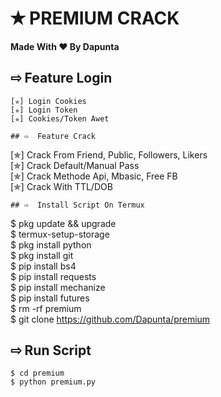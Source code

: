 # ✭ PREMIUM CRACK
#### Made With ❤️ By Dapunta  

## ⇨  Feature Login
```
[✯] Login Cookies  
[✯] Login Token  
[✯] Cookies/Token Awet  

## ⇨  Feature Crack
```
[✯] Crack From Friend, Public, Followers, Likers    
[✯] Crack Default/Manual Pass  
[✯] Crack Methode Api, Mbasic, Free FB  
[✯] Crack With TTL/DOB  
```
## ⇨  Install Script On Termux
```
$ pkg update && upgrade  
$ termux-setup-storage  
$ pkg install python  
$ pkg install git  
$ pip install bs4  
$ pip install requests  
$ pip install mechanize  
$ pip install futures  
$ rm -rf premium  
$ git clone https://github.com/Dapunta/premium  

## ⇨  Run Script
```
$ cd premium  
$ python premium.py  
```
